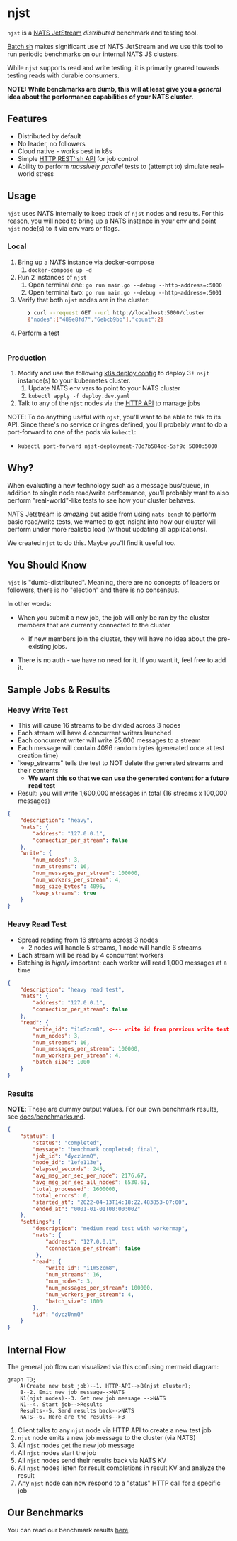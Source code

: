 # njst

`njst` is a [NATS JetStream](https://docs.nats.io/nats-concepts/jetstream) 
_distributed_ benchmark and testing tool.

[Batch.sh](https://batch.sh) makes significant use of NATS JetStream and we use
this tool to run periodic benchmarks on our internal NATS JS clusters.

While `njst` supports read and write testing, it is primarily geared towards
testing reads with durable consumers.

**NOTE: While benchmarks are dumb, this will at least give you a _general_ idea 
about the performance capabilities of your NATS cluster.**

## Features

* Distributed by default
* No leader, no followers
* Cloud native - works best in k8s
* Simple [HTTP REST'ish API](./docs/api.md) for job control
* Ability to perform *massively parallel* tests to (attempt to) simulate real-world stress

## Usage

`njst` uses NATS internally to keep track of `njst` nodes and results. For this
reason, you will need to bring up a NATS instance in your env and point `njst`
node(s) to it via env vars or flags.

### Local

1. Bring up a NATS instance via docker-compose
   1. `docker-compose up -d`
2. Run 2 instances of `njst`
   1. Open terminal one: `go run main.go --debug --http-address=:5000`
   2. Open terminal two: `go run main.go --debug --http-address=:5001`
3. Verify that both `njst` nodes are in the cluster: 
   ```bash
      ❯ curl --request GET --url http://localhost:5000/cluster
      {"nodes":["489e8fd7","6ebcb9bb"],"count":2}
   ```
4. Perform a test
   ```bash
   ```

### Production

1. Modify and use the following [k8s deploy config](./deploy.dev.yaml) to deploy
   3+ `nsjt` instance(s) to your kubernetes cluster.
    1. Update NATS env vars to point to your NATS cluster
    2. `kubectl apply -f deploy.dev.yaml`
2. Talk to any of the `njst` nodes via the [HTTP API](docs/api.md) to manage jobs

NOTE: To do anything useful with `njst`, you'll want to be able to talk to its API.
Since there's no service or ingres defined, you'll probably want to do a port-forward
to one of the pods via `kubectl`:
   * `kubectl port-forward njst-deployment-78d7b584cd-5sf9c 5000:5000`

## Why?

When evaluating a new technology such as a message bus/queue, in addition to
single node read/write performance, you'll probably want to also perform 
"real-world"-like tests to see how your cluster behaves.

NATS Jetstream is _amazing_ but aside from using `nats bench` to perform basic
read/write tests, we wanted to get insight into how our cluster will perform
under more realistic load (without updating all applications).

We created `njst` to do this. Maybe you'll find it useful too.

## You Should Know

`njst` is "dumb-distributed". Meaning, there are no concepts of leaders or
followers, there is no "election" and there is no consensus. 

In other words:

* When you submit a new job, the job will only be ran by the cluster members
that are currently connected to the cluster 
  * If new members join the cluster, they will have no idea about the pre-existing
  jobs.

* There is no auth - we have no need for it. If you want it, feel free to add it.

## Sample Jobs & Results

### Heavy Write Test

* This will cause 16 streams to be divided across 3 nodes
* Each stream will have 4 concurrent writers launched
* Each concurrent writer will write 25,000 messages to a stream
* Each message will contain 4096 random bytes (generated once at test creation time)
* `keep_streams" tells the test to NOT delete the generated streams and their contents
  * **We want this so that we can use the generated content for a future read test**
* Result: you will write 1,600,000 messages in total (16 streams x 100,000 messages)

```json
{
	"description": "heavy",
    "nats": {
        "address": "127.0.0.1",
        "connection_per_stream": false
    },
	"write": {
		"num_nodes": 3,
		"num_streams": 16,
		"num_messages_per_stream": 100000,
		"num_workers_per_stream": 4,
		"msg_size_bytes": 4096,
		"keep_streams": true
	}
}
```

### Heavy Read Test

* Spread reading from 16 streams across 3 nodes
  * 2 nodes will handle 5 streams, 1 node will handle 6 streams
* Each stream will be read by 4 concurrent workers
* Batching is *highly* important: each worker will read 1,000 messages at a time

```json
{
	"description": "heavy read test",
    "nats": {
        "address": "127.0.0.1",
        "connection_per_stream": false
    },
	"read": {
		"write_id": "i1mSzcm8", <--- write id from previous write test
		"num_nodes": 3,
		"num_streams": 16,
		"num_messages_per_stream": 100000,
		"num_workers_per_stream": 4,
		"batch_size": 1000
	}
}
```

### Results

**NOTE**: These are dummy output values. For our own benchmark results, see [docs/benchmarks.md](./docs/benchmarks.md).

```json
{
	"status": {
		"status": "completed",
		"message": "benchmark completed; final",
		"job_id": "dyczUnmQ",
		"node_id": "1efe113e",
		"elapsed_seconds": 245,
		"avg_msg_per_sec_per_node": 2176.67,
		"avg_msg_per_sec_all_nodes": 6530.61,
		"total_processed": 1600000,
		"total_errors": 0,
		"started_at": "2022-04-13T14:18:22.483853-07:00",
		"ended_at": "0001-01-01T00:00:00Z"
	},
	"settings": {
		"description": "medium read test with workermap",
        "nats": {
            "address": "127.0.0.1",
            "connection_per_stream": false
         },
		"read": {
			"write_id": "i1mSzcm8",
			"num_streams": 16,
			"num_nodes": 3,
			"num_messages_per_stream": 100000,
			"num_workers_per_stream": 4,
			"batch_size": 1000
		},
		"id": "dyczUnmQ"
	}
}
```


## Internal Flow

The general job flow can visualized via this confusing mermaid diagram:

```mermaid
graph TD;
    A(Create new test job)--1. HTTP-API-->B(njst cluster);
    B--2. Emit new job message-->NATS
    N1(njst nodes)--3. Get new job message -->NATS
    N1--4. Start job-->Results
    Results--5. Send results back-->NATS   
    NATS--6. Here are the results-->B
```
 
1. Client talks to any `njst` node via HTTP API to create a new test job
2. `njst` node emits a new job message to the cluster (via NATS)
3. All `njst` nodes get the new job message
4. All `njst` nodes start the job
5. All `njst` nodes send their results back via NATS KV
6. All `njst` nodes listen for result completions in result KV and analyze the result
7. Any `njst` node can now respond to a "status" HTTP call for a specific job

## Our Benchmarks

You can read our benchmark results [here](./docs/benchmarks.md).
